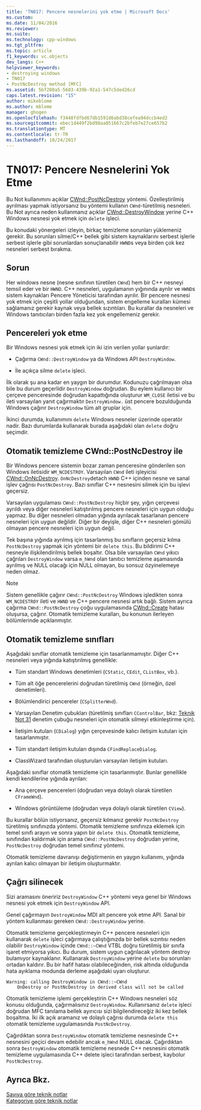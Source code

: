 ```yaml
---
title: 'TN017: Pencere nesnelerini yok etme | Microsoft Docs'
ms.custom: 
ms.date: 11/04/2016
ms.reviewer: 
ms.suite: 
ms.technology: cpp-windows
ms.tgt_pltfrm: 
ms.topic: article
f1_keywords: vc.objects
dev_langs: C++
helpviewer_keywords:
- destroying windows
- TN017
- PostNcDestroy method [MFC]
ms.assetid: 5bf208a5-5683-439b-92a1-547c5ded26cd
caps.latest.revision: "15"
author: mikeblome
ms.author: mblome
manager: ghogen
ms.openlocfilehash: f3448fdfbd67db1591d6abd38cefea94dccb4ed2
ms.sourcegitcommit: ebec1d449f2bd98aa851667c2bfeb7e27ce657b2
ms.translationtype: MT
ms.contentlocale: tr-TR
ms.lasthandoff: 10/24/2017
---
```

# <a name="tn017-destroying-window-objects"></a>TN017: Pencere Nesnelerini Yok Etme
Bu Not kullanımını açıklar [CWnd::PostNcDestroy](../mfc/reference/cwnd-class.md#postncdestroy) yöntemi. Özelleştirilmiş ayrılması yapmak istiyorsanız bu yöntemi kullanın `CWnd`-türetilmiş nesneleri. Bu Not ayrıca neden kullanmanız açıklar [CWnd::DestroyWindow](../mfc/reference/cwnd-class.md#destroywindow) yerine C++ Windows nesnesi yok etmek için `delete` işleci.  
  
 Bu konudaki yönergeleri izleyin, birkaç temizleme sorunları yüklemeniz gerekir. Bu sorunları silme/C++ bellek gibi sistem kaynaklarını serbest işlerle serbest işlerle gibi sorunlardan sonuçlanabilir `HWND`s veya birden çok kez nesneleri serbest bırakma.  
  
## <a name="the-problem"></a>Sorun  
 Her windows nesne (nesne sınıfının türetilen `CWnd`) hem bir C++ nesneyi temsil eder ve bir `HWND`. C++ nesneleri, uygulamanın yığınında ayrılır ve `HWND`s sistem kaynakları Pencere Yöneticisi tarafından ayrılır. Bir pencere nesnesi yok etmek için çeşitli yollar olduğundan, sistem engelleme kuralları kümesi sağlamanız gerekir kaynak veya bellek sızıntıları. Bu kurallar da nesneleri ve Windows tanıtıcıları birden fazla kez yok engellemeniz gerekir.  
  
## <a name="destroying-windows"></a>Pencereleri yok etme  
 Bir Windows nesnesi yok etmek için iki izin verilen yollar şunlardır:  
  
-   Çağırma `CWnd::DestroyWindow` ya da Windows API `DestroyWindow`.  
  
-   İle açıkça silme `delete` işleci.  
  
 İlk olarak şu ana kadar en yaygın bir durumdur. Kodunuzu çağrılmayan olsa bile bu durum geçerlidir `DestroyWindow` doğrudan. Bu eylem kullanıcı bir çerçeve penceresinde doğrudan kapattığında oluşturur `WM_CLOSE` iletisi ve bu ileti varsayılan yanıt çağırmaktır `DestroyWindow.` üst pencere bozulduğunda Windows çağırır `DestroyWindow` tüm alt gruplar için.  
  
 İkinci durumda, kullanımını `delete` Windows nesneler üzerinde operatör nadir. Bazı durumlarda kullanarak burada aşağıdaki olan `delete` doğru seçimdir.  
  
## <a name="auto-cleanup-with-cwndpostncdestroy"></a>Otomatik temizleme CWnd::PostNcDestroy ile  
 Bir Windows pencere sistemin bozar zaman penceresine gönderilen son Windows iletisidir `WM_NCDESTROY`. Varsayılan `CWnd` ileti işleyicisi [CWnd::OnNcDestroy](../mfc/reference/cwnd-class.md#onncdestroy). `OnNcDestroy`detach `HWND` C++ içinden nesne ve sanal işlev çağrısı `PostNcDestroy`. Bazı sınıflar C++ nesnesini silmek için bu işlevi geçersiz.  
  
 Varsayılan uygulaması `CWnd::PostNcDestroy` hiçbir şey, yığın çerçevesi ayrıldı veya diğer nesneleri katıştırılmış pencere nesneleri için uygun olduğu yapmaz. Bu diğer nesneleri olmadan yığında ayrılacak tasarlanan pencere nesneleri için uygun değildir. Diğer bir deyişle, diğer C++ nesneleri gömülü olmayan pencere nesneleri için uygun değil.  
  
 Tek başına yığında ayrılmış için tasarlanmış bu sınıfların geçersiz kılma `PostNcDestroy` yapmak için yöntemi bir `delete this`. Bu bildirimi C++ nesneyle ilişkilendirilmiş bellek boşaltır. Olsa bile varsayılan `CWnd` yıkıcı çağrıları `DestroyWindow` varsa `m_hWnd` olan tanıtıcı temizleme aşamasında ayrılmış ve NULL olacağı için NULL olmayan, bu sonsuz özyinelemeye neden olmaz.  
  
> [!NOTE]
>  Sistem genellikle çağırır `CWnd::PostNcDestroy` Windows işledikten sonra `WM_NCDESTROY` ileti ve `HWND` ve C++ pencere nesnesi artık bağlı. Sistem ayrıca çağırma `CWnd::PostNcDestroy` çoğu uygulamasında [CWnd::Create](../mfc/reference/cwnd-class.md#create) hatası oluşursa, çağırır. Otomatik temizleme kuralları, bu konunun ilerleyen bölümlerinde açıklanmıştır.  
  
## <a name="auto-cleanup-classes"></a>Otomatik temizleme sınıfları  
 Aşağıdaki sınıflar otomatik temizleme için tasarlanmamıştır. Diğer C++ nesneleri veya yığında katıştırılmış genellikle:  
  
-   Tüm standart Windows denetimleri (`CStatic`, `CEdit`, `CListBox`, vb.).  
  
-   Tüm alt öğe pencerelerini doğrudan türetilmiş `CWnd` (örneğin, özel denetimleri).  
  
-   Bölümlendirici pencereler (`CSplitterWnd`).  
  
-   Varsayılan Denetim çubukları (türetilmiş sınıfları `CControlBar`, bkz: [Teknik Not 31](../mfc/tn031-control-bars.md) denetim çubuğu nesneleri için otomatik silmeyi etkinleştirme için).  
  
-   İletişim kutuları (`CDialog`) yığın çerçevesinde kalıcı iletişim kutuları için tasarlanmıştır.  
  
-   Tüm standart iletişim kutuları dışında `CFindReplaceDialog`.  
  
-   ClassWizard tarafından oluşturulan varsayılan iletişim kutuları.  
  
 Aşağıdaki sınıflar otomatik temizleme için tasarlanmıştır. Bunlar genellikle kendi kendilerine yığında ayrılan:  
  
-   Ana çerçeve pencereleri (doğrudan veya dolaylı olarak türetilen `CFrameWnd`).  
  
-   Windows görüntüleme (doğrudan veya dolaylı olarak türetilen `CView`).  
  
 Bu kurallar bölün istiyorsanız, geçersiz kılmanız gerekir `PostNcDestroy` türetilmiş sınıfınızda yöntemi. Otomatik temizleme sınıfınıza eklemek için temel sınıfı arayın ve sonra yapın bir `delete this`. Otomatik temizleme, sınıfından kaldırmak için arama `CWnd::PostNcDestroy` doğrudan yerine, `PostNcDestroy` doğrudan temel sınıfınız yöntemi.  
  
 Otomatik temizleme davranışı değiştirmenin en yaygın kullanımı, yığında ayrılan kalıcı olmayan bir iletişim oluşturmaktır.  
  
## <a name="when-to-call-delete"></a>Çağrı silinecek  
 Sizi aramasını öneririz `DestroyWindow` C++ yöntemi veya genel bir Windows nesnesi yok etmek için `DestroyWindow` API.  
  
 Genel çağırmayın `DestroyWindow` MDI alt pencere yok etme API. Sanal bir yöntem kullanması gereken `CWnd::DestroyWindow` yerine.  
  
 Otomatik temizleme gerçekleştirmeyin C++ pencere nesneleri için kullanarak `delete` işleci çağırmaya çalıştığınızda bir bellek sızıntısı neden olabilir `DestroyWindow` içinde `CWnd::~CWnd` VTBL doğru türetilmiş bir sınıfa işaret etmiyorsa yıkıcı. Bu durum, sistem uygun çağrılacak yöntem destroy bulamıyor kaynaklanır. Kullanarak `DestroyWindow` yerine `delete` bu sorunları ortadan kaldırır. Bu bir hafif hatası olabileceğinden, risk altında olduğunda hata ayıklama modunda derleme aşağıdaki uyarı oluşturur.  
  
```  
Warning: calling DestroyWindow in CWnd::~CWnd  
    OnDestroy or PostNcDestroy in derived class will not be called  
```  
  
 Otomatik temizleme işlemi gerçekleştirin C++ Windows nesneleri söz konusu olduğunda, çağırmalısınız `DestroyWindow`. Kullanırsanız `delete` işleci doğrudan MFC tanılama bellek ayırıcısı sizi bilgilendireceğiz iki kez bellek boşaltma. İki ilk açık aramanız ve dolaylı çağrısı durumda `delete this` otomatik temizleme uygulamasında `PostNcDestroy`.  
  
 Çağırdıktan sonra `DestroyWindow` otomatik temizleme nesnesinde C++ nesnesini geçici devam edebilir ancak `m_hWnd` NULL olacak. Çağırdıktan sonra `DestroyWindow` otomatik temizleme nesnede C++ nesnesini otomatik temizleme uygulamasında C++ delete işleci tarafından serbest, kaybolur `PostNcDestroy`.  
  
## <a name="see-also"></a>Ayrıca Bkz.  
 [Sayıya göre teknik notlar](../mfc/technical-notes-by-number.md)   
 [Kategoriye göre teknik notlar](../mfc/technical-notes-by-category.md)

